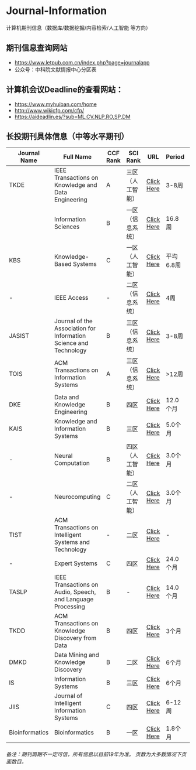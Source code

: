 # Journal-Information
计算机期刊信息（数据库/数据挖掘/内容检索/人工智能 等方向）

## 期刊信息查询网站
- https://www.letpub.com.cn/index.php?page=journalapp
- 公众号：中科院文献情报中心分区表

## 计算机会议Deadline的查看网站：
- https://www.myhuiban.com/home
- http://www.wikicfp.com/cfp/
- https://aideadlin.es/?sub=ML,CV,NLP,RO,SP,DM

## 长投期刊具体信息（中等水平期刊）
| Journal Name | Full Name                                                         | CCF Rank | SCI Rank         | URL                                                                                                       | Period    | IF    | Link of Letpub                                                                          | Pages           |
|--------------|-------------------------------------------------------------------|----------|------------------|-----------------------------------------------------------------------------------------------------------|-----------|-------|-----------------------------------------------------------------------------------------|-----------------|
| TKDE         | IEEE Transactions on Knowledge and Data Engineering               | A        | 三区（人工智能） | [Click Here](https://ieeexplore.ieee.org/xpl/RecentIssue.jsp?punumber=69)                                 | 3-8周     | 2.775 | [Link](https://www.letpub.com.cn/index.php?journalid=3399&page=journalapp&view=detail)  | 14(double)      |
|              | Information Sciences                                              | B        | 一区（信息系统） | [Click Here](http://www.elsevier.com/wps/find/journaldescription.cws_home/505730/description#description) | 16.8周    | 4.305 | [Link](https://www.letpub.com.cn/index.php?journalid=3567&page=journalapp&view=detail)  | 15(Single:wide) |
| KBS          | Knowledge-Based Systems                                           | C        | 一区（人工智能） | [Click Here](http://www.journals.elsevier.com/knowledge-based-systems/#description)                       | 平均6.8周 | 4.396 | [Link](https://www.letpub.com.cn/index.php?page=journalapp&view=detail&journalid=5495)  | 13(double)      |
| -            | IEEE Access                                                       | -        | 二区（信息系统） | [Click Here](https://ieeexplore.ieee.org/xpl/RecentIssue.jsp?punumber=6287639)                            | 4周       | 3.557 | [Link](https://www.letpub.com.cn/index.php?journalid=10017&page=journalapp&view=detail) | 10+(double)     |
| JASIST       | Journal of the Association for Information Science and Technology | B        | 三区（信息系统） | [Click Here](https://onlinelibrary.wiley.com/journal/23301643)                                            | 3-8周     | 2.835 | [Link](https://www.letpub.com.cn/index.php?journalid=9807&page=journalapp&view=detail)  | 10(Double)      |
| TOIS         | ACM Transactions on Information Systems                           | A        | 三区（信息系统） | [Click Here](http://tois.acm.org/)                                                                        | >12周     | 2.312 | [Link](https://www.letpub.com.cn/index.php?journalid=34&page=journalapp&view=detail)    | 40(Single)      |
| DKE          | Data and Knowledge Engineering                                    | B        | 四区             | [Click Here](https://www.journals.elsevier.com/data-and-knowledge-engineering/)                           | 12.0个月  | 1.467 | [Link](https://www.letpub.com.cn/index.php?journalid=2228&page=journalapp&view=detail)  | 15(Single:wide) |
| KAIS         | Knowledge and Information Systems                                 | B        | 三区             | [Click Here](https://link.springer.com/journal/10115)                                                     | 5.0个月   | 2.247 | [Link](https://www.letpub.com.cn/index.php?journalid=5492&page=journalapp&view=detail)  | 30-35(Single)   |
| -            | Neural Computation                                                | B        | 四区（人工智能） | [Click Here](https://www.mitpressjournals.org/loi/neco)                                                   | 3.0个月   | 1.651 | [Link](https://www.letpub.com.cn/index.php?journalid=6122&page=journalapp&view=detail)  | 30(Single)      |
| -            | Neurocomputing                                                | C        | 二区（人工智能） | [Click Here](https://www.journals.elsevier.com/neurocomputing)                                                   | 3.0个月   | 4.072 | [Link](https://www.letpub.com.cn/index.php?journalid=6141&page=journalapp&view=detail)  | 11(Double)      |
| TIST         | ACM Transactions on Intelligent Systems and Technology            | -        | 二区             | [Click Here](https://tist.acm.org/)                                                                       | -         | 3.19  | [Link](https://www.letpub.com.cn/index.php?journalid=9343&page=journalapp&view=detail)  | 20(Single)      |
| -            | Expert Systems                                                    | C        | 四区             | [Click Here](https://onlinelibrary.wiley.com/journal/14680394)                                            | 24.0个月  | 1.43  | [Link](https://www.letpub.com.cn/index.php?journalid=2798&page=journalapp&view=detail)  | 15(Single:wide) |
| TASLP        | IEEE Transactions on Audio, Speech, and Language Processing       | B        | -                | [Click Here](https://ieeexplore.ieee.org/xpl/RecentIssue.jsp?punumber=10376)                              | 14.0个月  | 1.877 | [Link](https://www.letpub.com.cn/index.php?journalid=3363&page=journalapp&view=detail)  | 10(Double)      |
| TKDD         | ACM Transactions on Knowledge Discovery from Data                 | B        | 四区             | [Click Here](https://tkdd.acm.org/)                                                                       | 3个月     | 1.489 | [Link](https://www.letpub.com.cn/index.php?journalid=8412&page=journalapp&view=detail)  | 23(Single)      |
| DMKD         | Data Mining and Knowledge Discovery                               | B        | 二区             | [Click Here](https://link.springer.com/journal/10618)                                                     | 6个月     | 2.481 | [Link](https://www.letpub.com.cn/index.php?journalid=2229&page=journalapp&view=detail)  | 25-35(Single)   |
| IS           | Information Systems                                               | B        | 三区             | [Click Here](https://www.journals.elsevier.com/information-systems)                                       | 6个月     | 2.551 | [Link](https://www.letpub.com.cn/index.php?journalid=3568&page=journalapp&view=detail)  | 10(double)      |
| JIIS         | Journal of Intelligent Information Systems                        | C        | 四区             | [Click Here](https://www.springer.com/computer/database+management+&+information+retrieval/journal/10844) | 6-12周    | 1.107 | [Link](http://www.letpub.com.cn/index.php?page=journalapp&view=detail&journalid=4697)   | 25(Single)      |
|Bioinformatics| Bioinformatics | B|一区|[Click Here](https://academic.oup.com/bioinformatics/)|1.8个月| 4.531| [Link](https://www.letpub.com.cn/index.php?page=journalapp&view=detail&journalid=1122&xuanxiangk_id=2#xuanxk_3)| 8(double)|


###### 备注：期刊周期不一定可信，所有信息以目前19年为准。 页数为大多数情况下页面数目。
